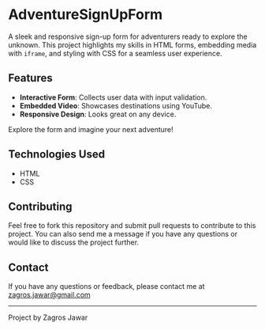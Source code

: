 

# AdventureSignUpForm

A sleek and responsive sign-up form for adventurers ready to explore the unknown. This project highlights my skills in HTML forms, embedding media with `iframe`, and styling with CSS for a seamless user experience.

## Features

- **Interactive Form**: Collects user data with input validation.
- **Embedded Video**: Showcases destinations using YouTube.
- **Responsive Design**: Looks great on any device.

Explore the form and imagine your next adventure!

## Technologies Used
- HTML
- CSS

## Contributing
Feel free to fork this repository and submit pull requests to contribute to this project. You can also send me a message if you have any questions or would like to discuss the project further.


## Contact
If you have any questions or feedback, please contact me at zagros.jawar@gmail.com

---
Project by Zagros Jawar



